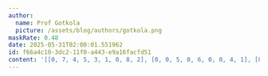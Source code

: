 ```yaml
---
author:
  name: Prof Gotkola
  picture: /assets/blog/authors/gotkola.png
maskRate: 0.48
date: 2025-05-31T02:00:01.551962
id: f66a4c10-3dc2-11f0-a443-e9a16facfd51
content: '[[0, 7, 4, 5, 3, 1, 0, 8, 2], [0, 0, 5, 0, 6, 0, 0, 4, 1], [8, 0, 0, 0, 0, 0, 5, 0, 6], [0, 0, 8, 3, 0, 0, 2, 6, 7], [0, 6, 0, 1, 7, 0, 8, 5, 0], [0, 0, 7, 2, 8, 0, 4, 1, 9], [0, 0, 0, 7, 9, 0, 3, 0, 5], [0, 8, 0, 0, 2, 5, 1, 0, 4], [2, 0, 9, 4, 0, 0, 6, 0, 0]]'
---
```

